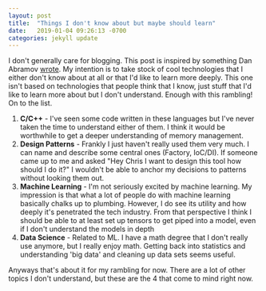 ```yaml
---
layout: post
title:  "Things I don't know about but maybe should learn"
date:   2019-01-04 09:26:13 -0700
categories: jekyll update
---
```

I don't generally care for blogging. This post is inspired by something Dan Abramov [wrote](https://overreacted.io/things-i-dont-know-as-of-2018/). My intention is to take stock of cool technologies that I either don't know about at all or that I'd like to learn more deeply. This one isn't based on technologies that people think that I know, just stuff that I'd like to learn more about but I don't understand. Enough with this rambling! On to the list.

1. **C/C++** - I've seen some code written in these languages but I've never taken the time to understand either of them. I think it would be worthwhile to get a deeper understanding of memory management.
2. **Design Patterns** - Frankly I just haven't really used them very much. I can name and describe some central ones (Factory, IoC/DI). If someone came up to me and asked "Hey Chris I want to design this tool how should I do it?" I wouldn't be able to anchor my decisions to patterns without looking them out.
3. **Machine Learning** - I'm not seriously excited by machine learning. My impression is that what a lot of people do with machine learning basically chalks up to plumbing. However, I do see its utility and how deeply it's penetrated the tech industry. From that perspective I think I should be able to at least set up tensors to get piped into a model, even if I don't understand the models in depth
4. **Data Science** - Related to ML. I have a math degree that I don't really use anymore, but I really enjoy math. Getting back into statistics and understanding 'big data' and cleaning up data sets seems useful.

Anyways that's about it for my rambling for now. There are a lot of other topics I don't understand, but these are the 4 that come to mind right now.